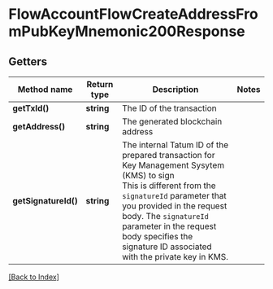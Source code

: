 # FlowAccountFlowCreateAddressFromPubKeyMnemonic200Response

## Getters

Method name | Return type | Description | Notes
------------ | ------------- | ------------- | -------------
**getTxId()** | **string** | The ID of the transaction |
**getAddress()** | **string** | The generated blockchain address |
**getSignatureId()** | **string** | The internal Tatum ID of the prepared transaction for Key Management Sysytem (KMS) to sign<br/>This is different from the <code>signatureId</code> parameter that you provided in the request body. The <code>signatureId</code> parameter in the request body specifies the signature ID associated with the private key in KMS. |

[[Back to Index]](../index.md)
